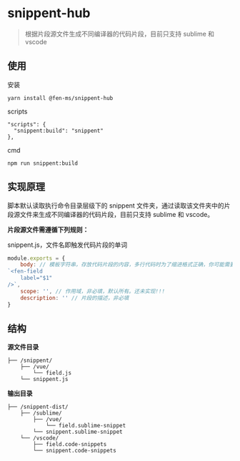 # snippent-hub

> 根据片段源文件生成不同编译器的代码片段，目前只支持 sublime 和 vscode

## 使用

安装

```
yarn install @fen-ms/snippent-hub
```

scripts

```
"scripts": {
  "snippent:build": "snippent"
},
```

cmd

```
npm run snippent:build
```

## 实现原理

脚本默认读取执行命令目录层级下的 snippent 文件夹，通过读取该文件夹中的片段源文件来生成不同编译器的代码片段，目前只支持 sublime 和 vscode。

**片段源文件需遵循下列规则：**

snippent.js，文件名即触发代码片段的单词

```js
module.exports = {
    body: // 模板字符串，存放代码片段的内容，多行代码时为了缩进格式正确，你可能需要这样写
`<fen-field
    label="$1"
/>`,
    scope: '', // 作用域，非必填，默认所有。还未实现!!!
    description: '' // 片段的描述，非必填
}
```

## 结构

**源文件目录**

```
├── /snippent/
    ├── /vue/
        └── field.js
    └── snippent.js
```

**输出目录**

```
├── /snippent-dist/
    ├── /sublime/
        ├── /vue/
            └── field.sublime-snippet
        └── snippent.sublime-snippet
    └── /vscode/
        ├── field.code-snippets 
        └── snippent.code-snippets

```


